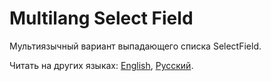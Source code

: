 # Multilang Select Field

Мультиязычный вариант выпадающего списка SelectField.

Читать на других языках: [English](README.md), [Русский](README.ru.md).

